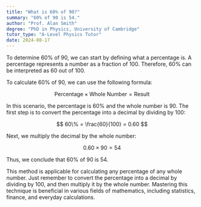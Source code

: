 ```yaml
---
title: "What is 60% of 90?"
summary: "60% of 90 is 54."
author: "Prof. Alan Smith"
degree: "PhD in Physics, University of Cambridge"
tutor_type: "A-Level Physics Tutor"
date: 2024-08-17
---
```


To determine 60% of 90, we can start by defining what a percentage is. A percentage represents a number as a fraction of 100. Therefore, 60% can be interpreted as 60 out of 100. 

To calculate 60% of 90, we can use the following formula:

$$
\text{Percentage} \times \text{Whole Number} = \text{Result}
$$

In this scenario, the percentage is $60\%$ and the whole number is $90$. The first step is to convert the percentage into a decimal by dividing by $100$:

$$
60\% = \frac{60}{100} = 0.60
$$

Next, we multiply the decimal by the whole number:

$$
0.60 \times 90 = 54
$$

Thus, we conclude that $60\%$ of $90$ is $54$. 

This method is applicable for calculating any percentage of any whole number. Just remember to convert the percentage into a decimal by dividing by $100$, and then multiply it by the whole number. Mastering this technique is beneficial in various fields of mathematics, including statistics, finance, and everyday calculations.
    